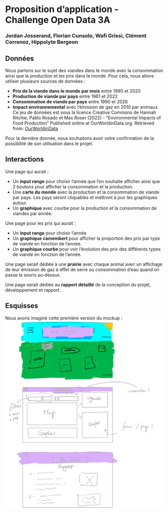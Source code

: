 # Proposition d’application - Challenge Open Data 3A
### Jordan Josserand, Florian Cunsolo, Wafi Grissi, Clément Correnoz, Hippolyte Bergeon

## Données

Nous partons sur le sujet des viandes dans le monde avec la consommation ainsi que la production et les prix dans le monde. Pour cela, nous allons utiliser plusieurs sources de données : 

- **Prix de la viande dans le monde par mois** entre 1990 et 2020
- **Production de viande par pays** entre 1961 et 2022
- **Consommation de viande par pays** entre 1990 et 2026
- **Impact environnemental** avec l’émission de gaz en 2010 par animaux. Ce jeu de données est sous la licence Creative Commons de Hannah Ritchie, Pablo Rosado et Max Roser (2022) - “Environmental Impacts of Food Production” Published online at OurWorldinData.org. Retrieved from: [OurWorldinData](https://ourworldindata.org/environmental-impacts-of-food) 

Pour la dernière donnée, nous souhaitons avoir votre confirmation de la possibilité de son utilisation dans le projet.

## Interactions

Une page qui aurait :

- Un **input range** pour choisir l’année que l’on souhaite afficher ainsi que 2 boutons pour afficher la consommation et la production.
- Une **carte du monde** avec la production et la consommation de viande par pays. Les pays seront cliquables et mettront à jour les graphiques autour.
- Un **graphique** avec courbe pour la production et la consommation de viandes par année.

Une page pour les prix qui aurait :

- Un **input range** pour choisir l’année 
- Un **graphique camembert** pour afficher la proportion des prix par type de viande en fonction de l’année.
- Un **graphique courbe** pour voir l’évolution des prix des différents types de viande en fonction de l’année.

Une page serait dédiée à une **prairie** avec chaque animal avec un affichage de leur émission de gaz à effet de serre ou consommation d’eau quand on passe la souris au-dessus.

Une page serait dédiée au **rapport détaillé** de la conception du projet, développement et rapport.

## Esquisses

Nous avons imaginé cette première version du mockup :
![Mockup de l'application](opendata.png)